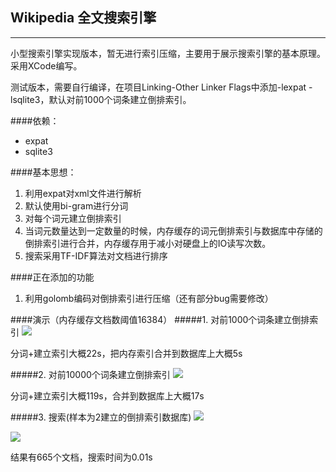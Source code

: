 ## Wikipedia 全文搜索引擎
---
小型搜索引擎实现版本，暂无进行索引压缩，主要用于展示搜索引擎的基本原理。采用XCode编写。

测试版本，需要自行编译，在项目Linking-Other Linker Flags中添加-lexpat -lsqlite3，默认对前1000个词条建立倒排索引。

####依赖：

+ expat
+ sqlite3

####基本思想：
1. 利用expat对xml文件进行解析
2. 默认使用bi-gram进行分词
3. 对每个词元建立倒排索引
4. 当词元数量达到一定数量的时候，内存缓存的词元倒排索引与数据库中存储的倒排索引进行合并，内存缓存用于减小对硬盘上的IO读写次数。
5. 搜索采用TF-IDF算法对文档进行排序

####正在添加的功能
1. 利用golomb编码对倒排索引进行压缩（还有部分bug需要修改）

####演示（内存缓存文档数阈值16384）
#####1. 对前1000个词条建立倒排索引
![](http://7fvfml.com1.z0.glb.clouddn.com/wiki.png)

分词+建立索引大概22s，把内存索引合并到数据库上大概5s

#####2. 对前10000个词条建立倒排索引
![](http://7fvfml.com1.z0.glb.clouddn.com/wiki2.png)

分词+建立索引大概119s，合并到数据库上大概17s

#####3. 搜索(样本为2建立的倒排索引数据库)
![](http://7fvfml.com1.z0.glb.clouddn.com/wiki3.png)

![](http://7fvfml.com1.z0.glb.clouddn.com/wiki4.png)

结果有665个文档，搜索时间为0.01s



